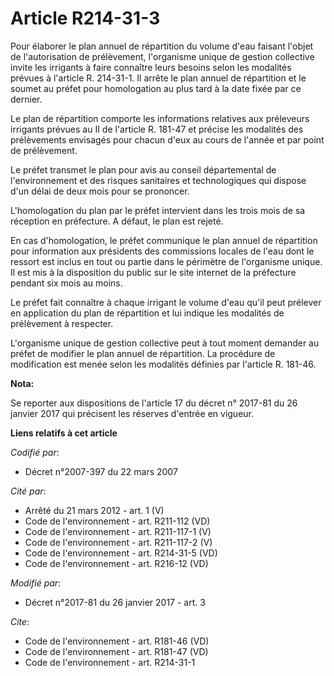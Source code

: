 # Article R214-31-3

Pour élaborer le plan annuel de répartition du volume d'eau faisant l'objet de l'autorisation de prélèvement, l'organisme
unique de gestion collective invite les irrigants à faire connaître leurs besoins selon les modalités prévues à l'article R.
214-31-1. Il arrête le plan annuel de répartition et le soumet au préfet pour homologation au plus tard à la date fixée par
ce dernier. 

Le plan de répartition comporte les informations relatives aux préleveurs irrigants prévues au II de l'article R. 181-47 et
précise les modalités des prélèvements envisagés pour chacun d'eux au cours de l'année et par point de prélèvement. 

Le préfet transmet le plan pour avis au conseil départemental de l'environnement et des risques sanitaires et technologiques
qui dispose d'un délai de deux mois pour se prononcer. 

L'homologation du plan par le préfet intervient dans les trois mois de sa réception en préfecture. A défaut, le plan est
rejeté. 

En cas d'homologation, le préfet communique le plan annuel de répartition pour information aux présidents des commissions
locales de l'eau dont le ressort est inclus en tout ou partie dans le périmètre de l'organisme unique. Il est mis à la
disposition du public sur le site internet de la préfecture pendant six mois au moins. 

Le préfet fait connaître à chaque irrigant le volume d'eau qu'il peut prélever en application du plan de répartition et lui
indique les modalités de prélèvement à respecter. 

L'organisme unique de gestion collective peut à tout moment demander au préfet de modifier le plan annuel de répartition. La
procédure de modification est menée selon les modalités définies par l'article R. 181-46.

**Nota:**

Se reporter aux dispositions de l'article 17 du décret n° 2017-81 du 26 janvier 2017 qui précisent les réserves d'entrée en
vigueur.

**Liens relatifs à cet article**

_Codifié par_:

  - Décret n°2007-397 du 22 mars 2007

_Cité par_:

  - Arrêté du 21 mars 2012 - art. 1 (V)
  - Code de l'environnement - art. R211-112 (VD)
  - Code de l'environnement - art. R211-117-1 (V)
  - Code de l'environnement - art. R211-117-2 (V)
  - Code de l'environnement - art. R214-31-5 (VD)
  - Code de l'environnement - art. R216-12 (VD)

_Modifié par_:

  - Décret n°2017-81 du 26 janvier 2017 - art. 3

_Cite_:

  - Code de l'environnement - art. R181-46 (VD)
  - Code de l'environnement - art. R181-47 (VD)
  - Code de l'environnement - art. R214-31-1
